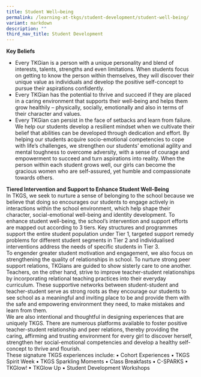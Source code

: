 ```yaml
---
title: Student Well–being
permalink: /learning-at-tkgs/student-development/student-well-being/
variant: markdown
description: ""
third_nav_title: Student Development
---
```

<style>
    ol.s {list-style-type: inherit;}
	.center-image {
        text-align: center;
    }
</style>

<b>Key Beliefs</b>
<ol class="s">
<li>Every TKGian is a person with a unique personality and blend of interests, talents, strengths and even limitations. When students focus on getting to know the person within themselves, they will discover their unique value as individuals and develop the positive self-concept to pursue their aspirations confidently. </li>
<li>Every TKGian has the potential to thrive and succeed if they are placed in a caring environment that supports their well-being and helps them grow healthily – physically, socially, emotionally and also in terms of their character and values.</li>
<li>Every TKGian can persist in the face of setbacks and learn from failure. We help our students develop a resilient mindset when we cultivate their belief that abilities can be developed through dedication and effort. By helping our students acquire socio-emotional competencies to cope with life’s challenges, we strengthen our students’ emotional agility and mental toughness to overcome adversity, with a sense of courage and empowerment to succeed and turn aspirations into reality. When the person within each student grows well, our girls can become the gracious women who are self-assured, yet humble and compassionate towards others.</li>
</ol>
<b>Tiered Intervention and Support to Enhance Student Well-Being</b>
<br>
In TKGS, we seek to nurture a sense of belonging to the school because we believe that doing so encourages our students to engage actively in interactions within the school environment, which help shape their character, social-emotional well-being and identity development. To enhance student well-being, the school’s intervention and support efforts are mapped out according to 3 tiers. Key structures and programmes support the entire student population under Tier 1, targeted support remedy problems for different student segments in Tier 2 and individualised interventions address the needs of specific students in Tier 3.
<br>
To engender greater student motivation and engagement, we also focus on strengthening the quality of relationships in school. To nurture strong peer support relations, TKGians are guided to show sisterly care to one another. Teachers, on the other hand, strive to improve teacher-student relationships by incorporating relational teaching practices into their everyday curriculum. These supportive networks between student-student and teacher-student serve as strong roots as they encourage our students to see school as a meaningful and inviting place to be and provide them with the safe and empowering environment they need, to make mistakes and learn from them.
<br>
We are also intentional and thoughtful in designing experiences that are uniquely TKGS. There are numerous platforms available to foster positive teacher-student relationship and peer relations, thereby providing the caring, affirming and trusting environment for every girl to discover herself, strengthen her social-emotional competencies and develop a healthy self-concept to thrive and flourish. 
<br>
These signature TKGS experiences include:
▪	Cohort Experiences
▪	TKGS Spirit Week
▪	TKGS Sparkling Moments
▪	Class Breakfasts
▪	C-SPARKS
▪	TKGlow! 
▪	TKGlow Up
▪	Student Development Workshops

